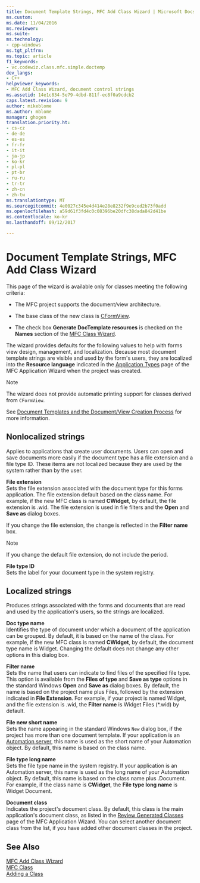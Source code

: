 ```yaml
---
title: Document Template Strings, MFC Add Class Wizard | Microsoft Docs
ms.custom: 
ms.date: 11/04/2016
ms.reviewer: 
ms.suite: 
ms.technology:
- cpp-windows
ms.tgt_pltfrm: 
ms.topic: article
f1_keywords:
- vc.codewiz.class.mfc.simple.doctemp
dev_langs:
- C++
helpviewer_keywords:
- MFC Add Class Wizard, document control strings
ms.assetid: 14e1c834-5e79-4dbd-811f-ec8f0a9cdcb2
caps.latest.revision: 9
author: mikeblome
ms.author: mblome
manager: ghogen
translation.priority.ht:
- cs-cz
- de-de
- es-es
- fr-fr
- it-it
- ja-jp
- ko-kr
- pl-pl
- pt-br
- ru-ru
- tr-tr
- zh-cn
- zh-tw
ms.translationtype: MT
ms.sourcegitcommit: 4e0027c345e4d414e28e8232f9e9ced2b73f0add
ms.openlocfilehash: a59d61f3fd4c0c08396be20dfc38dada842d41be
ms.contentlocale: ko-kr
ms.lasthandoff: 09/12/2017

---
```

# <a name="document-template-strings-mfc-add-class-wizard"></a>Document Template Strings, MFC Add Class Wizard
This page of the wizard is available only for classes meeting the following criteria:  
  
-   The MFC project supports the document/view architecture.  
  
-   The base class of the new class is [CFormView](../../mfc/reference/cformview-class.md).  
  
-   The check box **Generate DocTemplate resources** is checked on the **Names** section of the [MFC Class Wizard](../../mfc/reference/mfc-add-class-wizard.md).  
  
 The wizard provides defaults for the following values to help with forms view design, management, and localization. Because most document template strings are visible and used by the form's users, they are localized into the **Resource language** indicated in the [Application Types](../../mfc/reference/application-type-mfc-application-wizard.md) page of the MFC Application Wizard when the project was created.  
  
> [!NOTE]
>  The wizard does not provide automatic printing support for classes derived from `CFormView`.  
  
 See [Document Templates and the Document/View Creation Process](../../mfc/document-templates-and-the-document-view-creation-process.md) for more information.  
  
## <a name="nonlocalized-strings"></a>Nonlocalized strings  
 Applies to applications that create user documents. Users can open and save documents more easily if the document type has a file extension and a file type ID. These items are not localized because they are used by the system rather than by the user.  
  
 **File extension**  
 Sets the file extension associated with the document type for this forms application. The file extension default based on the class name. For example, if the new MFC class is named **CWidget**, by default, the file extension is .wid. The file extension is used in file filters and the **Open** and **Save as** dialog boxes.  
  
 If you change the file extension, the change is reflected in the **Filter name** box.  
  
> [!NOTE]
>  If you change the default file extension, do not include the period.  
  
 **File type ID**  
 Sets the label for your document type in the system registry.  
  
## <a name="localized-strings"></a>Localized strings  
 Produces strings associated with the forms and documents that are read and used by the application's users, so the strings are localized.  
  
 **Doc type name**  
 Identifies the type of document under which a document of the application can be grouped. By default, it is based on the name of the class. For example, if the new MFC class is named **CWidget**, by default, the document type name is Widget. Changing the default does not change any other options in this dialog box.  
  
 **Filter name**  
 Sets the name that users can indicate to find files of the specified file type. This option is available from the **Files of type** and **Save as type** options in the standard Windows **Open** and **Save as** dialog boxes. By default, the name is based on the project name plus Files, followed by the extension indicated in **File Extension**. For example, if your project is named Widget, and the file extension is .wid, the **Filter name** is Widget Files (*.wid) by default.  
  
 **File new short name**  
 Sets the name appearing in the standard Windows `New` dialog box, if the project has more than one document template. If your application is an [Automation server](../../mfc/automation-servers.md), this name is used as the short name of your Automation object. By default, this name is based on the class name.  
  
 **File type long name**  
 Sets the file type name in the system registry. If your application is an Automation server, this name is used as the long name of your Automation object. By default, this name is based on the class name plus .Document. For example, if the class name is **CWidget**, the **File type long name** is Widget Document.  
  
 **Document class**  
 Indicates the project's document class. By default, this class is the main application's document class, as listed in the [Review Generated Classes](../../mfc/reference/generated-classes-mfc-application-wizard.md) page of the MFC Application Wizard. You can select another document class from the list, if you have added other document classes in the project.  
  
## <a name="see-also"></a>See Also  
 [MFC Add Class Wizard](../../mfc/reference/mfc-add-class-wizard.md)   
 [MFC Class](../../mfc/reference/adding-an-mfc-class.md)   
 [Adding a Class](../../ide/adding-a-class-visual-cpp.md)


